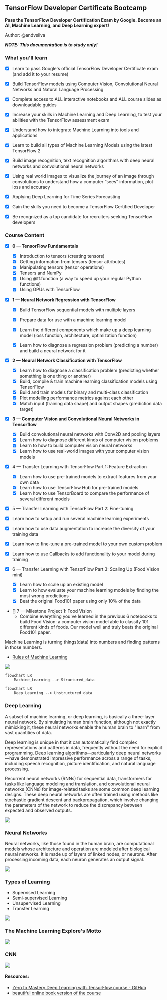 ## TensorFlow Developer Certificate Bootcamp

**Pass the TensorFlow Developer Certification Exam by Google. Become an AI, Machine Learning, and Deep Learning expert!**

Author: @andvsilva

***NOTE: This documentation is to study only!***

### What you'll learn
 - [x] Learn to pass Google's official TensorFlow Developer Certificate exam (and add it to your resume)

 - [x] Build TensorFlow models using Computer Vision, Convolutional Neural Networks and Natural Language Processing
 
 - [x] Complete access to ALL interactive notebooks and ALL course slides as downloadable guides

 - [x] Increase your skills in Machine Learning and Deep Learning, to test your abilities with the TensorFlow assessment exam
 - [x] Understand how to integrate Machine Learning into tools and applications
 - [x] Learn to build all types of Machine Learning Models using the latest TensorFlow 2
 - [x] Build image recognition, text recognition algorithms with deep neural networks and convolutional neural networks
 - [x] Using real world images to visualize the journey of an image through convolutions to understand how a computer “sees” information, plot loss and accuracy
 - [x] Applying Deep Learning for Time Series Forecasting
 - [x] Gain the skills you need to become a TensorFlow Certified Developer
 - [x] Be recognized as a top candidate for recruiters seeking TensorFlow developers

### Course Content

- [x] **0 — TensorFlow Fundamentals**
    - [x] Introduction to tensors (creating tensors)
    - [x] Getting information from tensors (tensor attributes)
    - [x] Manipulating tensors (tensor operations)
    - [x] Tensors and NumPy
    - [x] Using @tf.function (a way to speed up your regular Python functions)
    - [x] Using GPUs with TensorFlow

- [x] **1 — Neural Network Regression with TensorFlow**
  - [x] Build TensorFlow sequential models with multiple layers
  - [x] Prepare data for use with a machine learning model
  - [x] Learn the different components which make up a deep learning model (loss function, architecture, optimization function)
  - [x] Learn how to diagnose a regression problem (predicting a number) and build a neural network for it


- [x] **2 — Neural Network Classification with TensorFlow**
  - [x] Learn how to diagnose a classification problem (predicting whether something is one thing or another)
  - [x] Build, compile & train machine learning classification models using TensorFlow
  - [x] Build and train models for binary and multi-class classification
  - [x] Plot modelling performance metrics against each other
  - [x] Match input (training data shape) and output shapes (prediction data target)

- [x] **3 — Computer Vision and Convolutional Neural Networks in Tensorflow**
  - [x] Build convolutional neural networks with Conv2D and pooling layers
  - [x] Learn how to diagnose different kinds of computer vision problems
  - [x] Learn to how to build computer vision neural networks
  - [x] Learn how to use real-world images with your computer vision models

- [x] 4 — Transfer Learning with TensorFlow Part 1: Feature Extraction
  - [x] Learn how to use pre-trained models to extract features from your own data
  - [x] Learn how to use TensorFlow Hub for pre-trained models
  - [x] Learn how to use TensorBoard to compare the performance of several different models

- [x] 5 — Transfer Learning with TensorFlow Part 2: Fine-tuning
 - [x] Learn how to setup and run several machine learning experiments
 - [x] Learn how to use data augmentation to increase the diversity of your training data
 - [x] Learn how to fine-tune a pre-trained model to your own custom problem
 - [x] Learn how to use Callbacks to add functionality to your model during training

- [x] 6 — Transfer Learning with TensorFlow Part 3: Scaling Up (Food Vision mini)
  - [x] Learn how to scale up an existing model
  - [x] Learn to how evaluate your machine learning models by finding the most wrong predictions
  - [x] Beat the original Food101 paper using only 10% of the data

- [] 7 — Milestone Project 1: Food Vision
  - Combine everything you've learned in the previous 6 notebooks to build Food Vision: a computer vision model able to classify 101 different kinds of foods. Our model well and truly beats the original Food101 paper.

Machine Learning is turning things(data) into numbers and finding patterns in those numbers.

- [Rules of Machine Learning](https://developers.google.com/machine-learning/guides/rules-of-ml/)

![](./images/deep_learning_field.png)

```mermaid
flowchart LR
    Machine_Learning --> Structured_data
```
```mermaid
flowchart LR
    Deep_Learning --> Unstructured_data
```



### Deep Learning

A subset of machine learning, or deep learning, is basically a three-layer neural network. By simulating human brain function, although not exactly mimicking it, these neural networks enable the human brain to "learn" from vast quantities of data.

Deep learning is unique in that it can automatically find complex representations and patterns in data, frequently without the need for explicit programming. Deep learning algorithms—particularly deep neural networks—have demonstrated impressive performance across a range of tasks, including speech recognition, picture identification, and natural language processing.

Recurrent neural networks (RNNs) for sequential data, transformers for tasks like language modeling and translation, and convolutional neural networks (CNNs) for image-related tasks are some common deep learning designs. These deep neural networks are often trained using methods like stochastic gradient descent and backpropagation, which involve changing the parameters of the network to reduce the discrepancy between expected and observed outputs.

![](./images/dl_isnotgoodfor.png)


### Neural Networks

Neural networks, like those found in the human brain, are computational models whose architecture and operation are modeled after biological neural networks. It is made up of layers of linked nodes, or neurons. After processing incoming data, each neuron generates an output signal.

![](./images/anatomy_Neural_Networks.png)

### Types of Learning

- Supervised Learning
- Semi-supervised Learning
- Unsupervised Learning
- Transfer Learning

![](./images/dl_inNutShell.png)

### The Machine Learning Explore's Motto

![](./images/ml_vvv.png)

### CNN

![](./images/cnn_model.png)


#### Resources:

- [Zero to Mastery Deep Learning with TensorFlow course - GitHub](https://github.com/mrdbourke/tensorflow-deep-learning)
- [beautiful online book version of the course](https://dev.mrdbourke.com/tensorflow-deep-learning/)